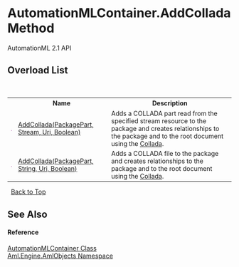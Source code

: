 # AutomationMLContainer.AddCollada Method 
AutomationML 2.1 API 


## Overload List
&nbsp;<table><tr><th></th><th>Name</th><th>Description</th></tr><tr><td>![Public method](media/pubmethod.gif "Public method")</td><td><a href="M_Aml_Engine_AmlObjects_AutomationMLContainer_AddCollada">AddCollada(PackagePart, Stream, Uri, Boolean)</a></td><td>
Adds a COLLADA part read from the specified stream resource to the package and creates relationships to the package and to the root document using the <a href="F_Aml_Engine_AmlObjects_AutomationMLContainer_RelationshipType_Collada">Collada</a>.</td></tr><tr><td>![Public method](media/pubmethod.gif "Public method")</td><td><a href="M_Aml_Engine_AmlObjects_AutomationMLContainer_AddCollada_1">AddCollada(PackagePart, String, Uri, Boolean)</a></td><td>
Adds a COLLADA file to the package and creates relationships to the package and to the root document using the <a href="F_Aml_Engine_AmlObjects_AutomationMLContainer_RelationshipType_Collada">Collada</a>.</td></tr></table>&nbsp;
<a href="#automationmlcontainer.addcollada-method">Back to Top</a>

## See Also


#### Reference
<a href="T_Aml_Engine_AmlObjects_AutomationMLContainer">AutomationMLContainer Class</a><br /><a href="N_Aml_Engine_AmlObjects">Aml.Engine.AmlObjects Namespace</a><br />